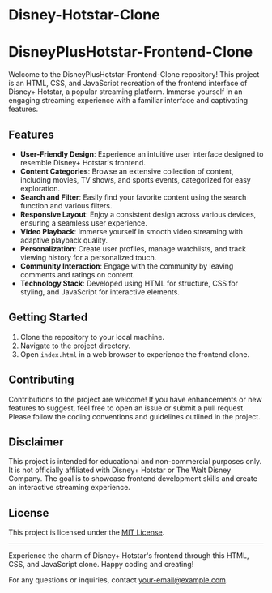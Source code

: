 # Disney-Hotstar-Clone
# DisneyPlusHotstar-Frontend-Clone

Welcome to the DisneyPlusHotstar-Frontend-Clone repository! This project is an HTML, CSS, and JavaScript recreation of the frontend interface of Disney+ Hotstar, a popular streaming platform. Immerse yourself in an engaging streaming experience with a familiar interface and captivating features.

## Features

- **User-Friendly Design**: Experience an intuitive user interface designed to resemble Disney+ Hotstar's frontend.
- **Content Categories**: Browse an extensive collection of content, including movies, TV shows, and sports events, categorized for easy exploration.
- **Search and Filter**: Easily find your favorite content using the search function and various filters.
- **Responsive Layout**: Enjoy a consistent design across various devices, ensuring a seamless user experience.
- **Video Playback**: Immerse yourself in smooth video streaming with adaptive playback quality.
- **Personalization**: Create user profiles, manage watchlists, and track viewing history for a personalized touch.
- **Community Interaction**: Engage with the community by leaving comments and ratings on content.
- **Technology Stack**: Developed using HTML for structure, CSS for styling, and JavaScript for interactive elements.

## Getting Started

1. Clone the repository to your local machine.
2. Navigate to the project directory.
3. Open `index.html` in a web browser to experience the frontend clone.

## Contributing

Contributions to the project are welcome! If you have enhancements or new features to suggest, feel free to open an issue or submit a pull request. Please follow the coding conventions and guidelines outlined in the project.

## Disclaimer

This project is intended for educational and non-commercial purposes only. It is not officially affiliated with Disney+ Hotstar or The Walt Disney Company. The goal is to showcase frontend development skills and create an interactive streaming experience.

## License

This project is licensed under the [MIT License](LICENSE).

---

Experience the charm of Disney+ Hotstar's frontend through this HTML, CSS, and JavaScript clone. Happy coding and creating!

For any questions or inquiries, contact [your-email@example.com](mailto:your-email@example.com).
